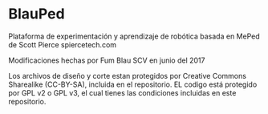 # BlauPed

Plataforma de experimentación y aprendizaje de robótica basada en MePed de Scott Pierce spiercetech.com

Modificaciones hechas por Fum Blau SCV en junio del 2017

Los archivos de diseño y corte estan protegidos por Creative Commons Sharealike (CC-BY-SA), incluida en el repositorio.
EL codigo está protegido por GPL v2 o GPL v3, el cual tienes las condiciones incluidas en este repositorio.

